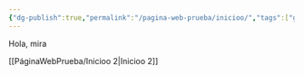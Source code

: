 ```yaml
---
{"dg-publish":true,"permalink":"/pagina-web-prueba/inicioo/","tags":["gardenEntry"]}
---
```


Hola, mira

[[PáginaWebPrueba/Inicioo 2\|Inicioo 2]]


